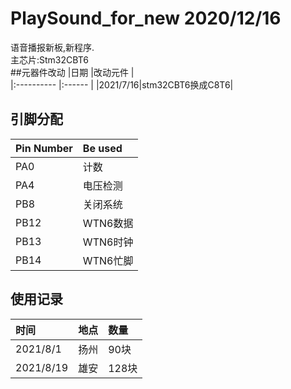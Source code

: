 # PlaySound_for_new 2020/12/16
语音播报新板,新程序.  
主芯片:Stm32CBT6  
##元器件改动 
|日期   |改动元件 |  
|:----------  |:------  | 
|2021/7/16|stm32CBT6换成C8T6|
## 引脚分配  
|Pin Number   |Be used  |  
|:----------  |:------  |  
|PA0          |计数     |  
|PA4          |电压检测  |  
|PB8          |关闭系统  |  
|PB12         |WTN6数据  |  
|PB13         |WTN6时钟  |  
|PB14         |WTN6忙脚 |  
## 使用记录 
|时间		  |地点|数量| 
|:---------   |:---|:---|
|2021/8/1|扬州| 90块|
|2021/8/19|雄安|128块|
	


